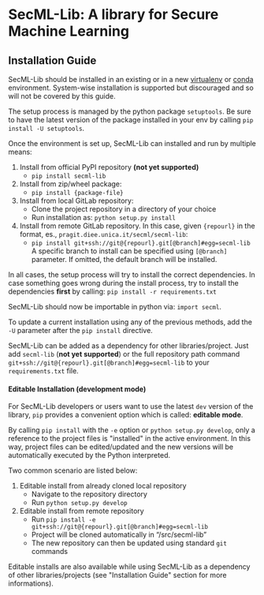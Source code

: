 # SecML-Lib: A library for Secure Machine Learning

## Installation Guide
SecML-Lib should be installed in an existing or in a new
 [virtualenv](https://virtualenv.pypa.io) or [conda](https://conda.io)
 environment. System-wise installation is supported but discouraged and
 so will not be covered by this guide.

The setup process is managed by the python package `setuptools`. Be sure
 to have the latest version of the package installed in your env by
 calling `pip install -U setuptools`.

Once the environment is set up, SecML-Lib can installed and run by
 multiple means:
 1. Install from official PyPI repository **(not yet supported)**
    - `pip install secml-lib`
 2. Install from zip/wheel package:
    - `pip install {package-file}`
 3. Install from local GitLab repository:
    - Clone the project repository in a directory of your choice
    - Run installation as: `python setup.py install`
 4. Install from remote GitLab repository. In this case, given
    `{repourl}` in the format, es., `pragit.diee.unica.it/secml/secml-lib`:
    - `pip install git+ssh://git@{repourl}.git[@branch]#egg=secml-lib`
    A specific branch to install can be specified using `[@branch]` parameter.
    If omitted, the default branch will be installed.

In all cases, the setup process will try to install the correct dependencies.
In case something goes wrong during the install process, try to install
 the dependencies **first** by calling: `pip install -r requirements.txt`

SecML-Lib should now be importable in python via: `import secml`.

To update a current installation using any of the previous methods, add the 
 `-U` parameter after the `pip install` directive.

SecML-Lib can be added as a dependency for other libraries/project.
Just add `secml-lib` (**not yet supported**) or the full repository
path command `git+ssh://git@{repourl}.git[@branch]#egg=secml-lib` to
your `requirements.txt` file.

#### Editable Installation (development mode)

For SecML-Lib developers or users want to use the latest `dev` version
of the library, `pip` provides a convenient option which is called: **editable mode**.

By calling `pip install` with the `-e` option or `python setup.py develop`,
only a reference to the project files is "installed" in the active
environment. In this way, project files can be edited/updated and the
new versions will be automatically executed by the Python interpreted.

Two common scenario are listed below:
1. Editable install from already cloned local repository
    - Navigate to the repository directory
    - Run `python setup.py develop`
2. Editable install from remote repository
    - Run `pip install -e git+ssh://git@{repourl}.git[@branch]#egg=secml-lib`
    - Project will be cloned automatically in “<venv path>/src/secml-lib”
    - The new repository can then be updated using standard `git` commands

Editable installs are also available while using SecML-Lib as a
dependency of other libraries/projects (see "Installation Guide"
section for more informations).
